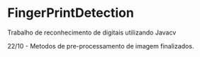 # FingerPrintDetection
Trabalho de reconhecimento de digitais utilizando Javacv

22/10 -
Metodos de pre-processamento de imagem finalizados.
